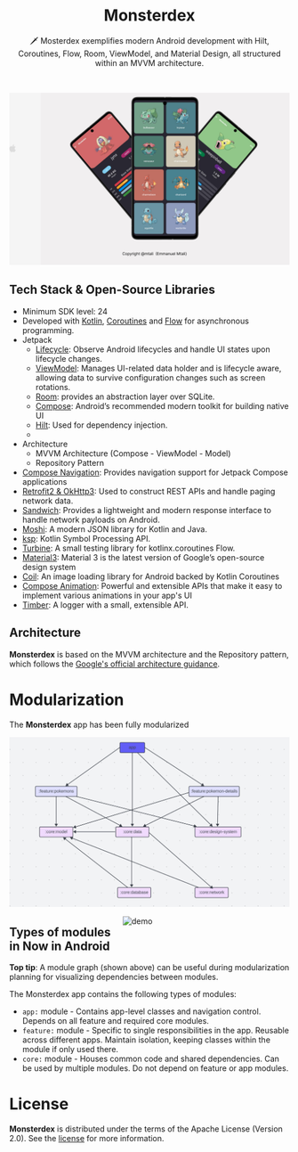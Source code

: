 <h1 align="center">Monsterdex</h1>


<p align="center">  
🗡️ 
Mosterdex exemplifies modern Android development with Hilt, Coroutines, Flow, Room, ViewModel, and Material Design, all structured within an MVVM architecture.
</p>

</br>

<p align="center">
<img src="/previews/landing.png"/>
</p>

## Tech Stack & Open-Source Libraries
- Minimum SDK level: 24
- Developed
  with [Kotlin](https://kotlinlang.org/), [Coroutines](https://github.com/Kotlin/kotlinx.coroutines)
  and [Flow](https://kotlin.github.io/kotlinx.coroutines/kotlinx-coroutines-core/kotlinx.coroutines.flow/)
  for asynchronous programming.
- Jetpack
  - [Lifecycle](https://developer.android.com/jetpack/androidx/releases/lifecycle): Observe Android
    lifecycles and handle UI states upon lifecycle changes.
  - [ViewModel](https://developer.android.com/topic/libraries/architecture/viewmodel): Manages
    UI-related data holder and is lifecycle aware, allowing data to survive configuration changes
    such
    as screen rotations.
  - [Room](https://developer.android.com/training/data-storage/room): provides an abstraction layer
    over SQLite.
  - [Compose](https://developer.android.com/jetpack/compose):  Android’s recommended modern toolkit
    for building native UI
  - [Hilt](https://dagger.dev/hilt/): Used for dependency injection.
  -
- Architecture
  - MVVM Architecture (Compose - ViewModel - Model)
  - Repository Pattern
- [Compose Navigation](https://developer.android.com/jetpack/compose/navigation): Provides
  navigation support for Jetpack Compose applications
- [Retrofit2 & OkHttp3](https://github.com/square/retrofit): Used to construct REST APIs and handle
  paging network data.
- [Sandwich](https://github.com/skydoves/Sandwich): Provides a lightweight and modern response
  interface to handle network payloads on Android.
- [Moshi](https://github.com/square/moshi/): A modern JSON library for Kotlin and Java.
- [ksp](https://github.com/google/ksp): Kotlin Symbol Processing API.
- [Turbine](https://github.com/cashapp/turbine): A small testing library for kotlinx.coroutines
  Flow.
- [Material3](https://m3.material.io/): Material 3 is the latest version of Google’s open-source
  design system
- [Coil](https://github.com/coil-kt/coil): An image loading library for Android backed by Kotlin
  Coroutines
- [Compose Animation](https://developer.android.com/jetpack/compose/animation/introduction):
  Powerful and extensible APIs that make it easy to implement various animations in your app's UI
- [Timber](https://github.com/JakeWharton/timber): A logger with a small, extensible API.

## Architecture

**Monsterdex** is based on the MVVM architecture and the Repository pattern, which follows
the [Google's official architecture guidance](https://developer.android.com/topic/architecture).

# Modularization

The **Monsterdex** app has been fully modularized

<p align="center">
<img src="/figure/modularization.png"/>
</p>

<img src="/previews/demo.gif" align="right" width="300" alt="demo"/>

## Types of modules in Now in Android

**Top tip**: A module graph (shown above) can be useful during modularization planning for
visualizing dependencies between modules.

The Monsterdex app contains the following types of modules:

* `app:` module - Contains app-level classes and navigation control. Depends on all feature and
  required core modules.
* `feature:` module - Specific to single responsibilities in the app. Reusable across different
  apps. Maintain isolation, keeping classes within the module if only used there.
* `core:` module - Houses common code and shared dependencies. Can be used by multiple modules. Do
  not depend on feature or app modules.

# License

**Monsterdex** is distributed under the terms of the Apache License (Version 2.0). See the
[license](LICENSE) for more information.

